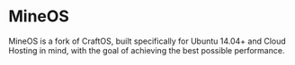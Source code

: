 MineOS
=======

MineOS is a fork of CraftOS, built specifically for Ubuntu 14.04+ and Cloud Hosting in mind, with the goal of achieving the best possible performance.
